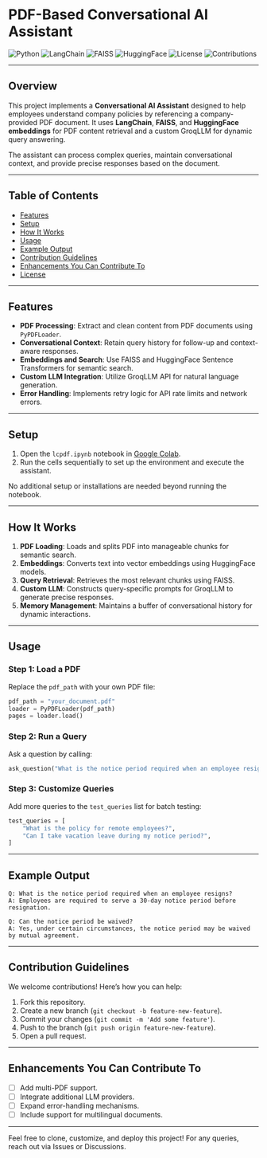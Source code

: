 # PDF-Based Conversational AI Assistant

![Python](https://img.shields.io/badge/Python-3.9%2B-blue?logo=python&logoColor=white)
![LangChain](https://img.shields.io/badge/LangChain-Integration-brightgreen?logo=langchain)
![FAISS](https://img.shields.io/badge/FAISS-Vector_Store-orange)
![HuggingFace](https://img.shields.io/badge/HuggingFace-Embeddings-yellow?logo=huggingface)
![License](https://img.shields.io/badge/License-MIT-green)
![Contributions](https://img.shields.io/badge/Contributions-Welcome-brightgreen?logo=github)

---

## Overview

This project implements a **Conversational AI Assistant** designed to help employees understand company policies by referencing a company-provided PDF document. It uses **LangChain**, **FAISS**, and **HuggingFace embeddings** for PDF content retrieval and a custom GroqLLM for dynamic query answering. 

The assistant can process complex queries, maintain conversational context, and provide precise responses based on the document.

---

## Table of Contents
- [Features](#features)
- [Setup](#setup)
- [How It Works](#how-it-works)
- [Usage](#usage)
- [Example Output](#example-output)
- [Contribution Guidelines](#contribution-guidelines)
- [Enhancements You Can Contribute To](#enhancements-you-can-contribute-to)
- [License](#license)

---

## Features

- **PDF Processing**: Extract and clean content from PDF documents using `PyPDFLoader`.
- **Conversational Context**: Retain query history for follow-up and context-aware responses.
- **Embeddings and Search**: Use FAISS and HuggingFace Sentence Transformers for semantic search.
- **Custom LLM Integration**: Utilize GroqLLM API for natural language generation.
- **Error Handling**: Implements retry logic for API rate limits and network errors.

---

## Setup

1. Open the `lcpdf.ipynb` notebook in [Google Colab](https://colab.research.google.com/).
2. Run the cells sequentially to set up the environment and execute the assistant.

No additional setup or installations are needed beyond running the notebook.

---

## How It Works

1. **PDF Loading**: Loads and splits PDF into manageable chunks for semantic search.
2. **Embeddings**: Converts text into vector embeddings using HuggingFace models.
3. **Query Retrieval**: Retrieves the most relevant chunks using FAISS.
4. **Custom LLM**: Constructs query-specific prompts for GroqLLM to generate precise responses.
5. **Memory Management**: Maintains a buffer of conversational history for dynamic interactions.

---

## Usage

### Step 1: Load a PDF
Replace the `pdf_path` with your own PDF file:
```python
pdf_path = "your_document.pdf"
loader = PyPDFLoader(pdf_path)
pages = loader.load()
```

### Step 2: Run a Query
Ask a question by calling:
```python
ask_question("What is the notice period required when an employee resigns?")
```

### Step 3: Customize Queries
Add more queries to the `test_queries` list for batch testing:
```python
test_queries = [
    "What is the policy for remote employees?",
    "Can I take vacation leave during my notice period?",
]
```

---

## Example Output
```plaintext
Q: What is the notice period required when an employee resigns?
A: Employees are required to serve a 30-day notice period before resignation.

Q: Can the notice period be waived?
A: Yes, under certain circumstances, the notice period may be waived by mutual agreement.
```

---

## Contribution Guidelines

We welcome contributions! Here’s how you can help:

1. Fork this repository.
2. Create a new branch (`git checkout -b feature-new-feature`).
3. Commit your changes (`git commit -m 'Add some feature'`).
4. Push to the branch (`git push origin feature-new-feature`).
5. Open a pull request.

---

## Enhancements You Can Contribute To

- [ ] Add multi-PDF support.
- [ ] Integrate additional LLM providers.
- [ ] Expand error-handling mechanisms.
- [ ] Include support for multilingual documents.

---


Feel free to clone, customize, and deploy this project! For any queries, reach out via Issues or Discussions.
